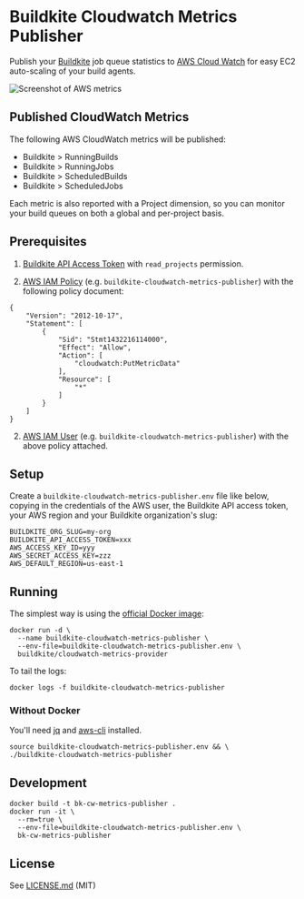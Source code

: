 # Buildkite Cloudwatch Metrics Publisher

Publish your [Buildkite](https://buildkite.com/) job queue statistics to [AWS Cloud Watch](http://aws.amazon.com/cloudwatch/) for easy EC2 auto-scaling of your build agents.

![Screenshot of AWS metrics](http://i.imgur.com/3p26RWS.png)

## Published CloudWatch Metrics

The following AWS CloudWatch metrics will be published:

* Buildkite > RunningBuilds
* Buildkite > RunningJobs
* Buildkite > ScheduledBuilds
* Buildkite > ScheduledJobs

Each metric is also reported with a Project dimension, so you can monitor your build queues on both a global and per-project basis.

## Prerequisites

1. [Buildkite API Access Token](https://buildkite.com/user/api-access-tokens) with `read_projects` permission.

2. [AWS IAM Policy](https://console.aws.amazon.com/iam/home) (e.g. `buildkite-cloudwatch-metrics-publisher`) with the following policy document:

```
{
    "Version": "2012-10-17",
    "Statement": [
        {
            "Sid": "Stmt1432216114000",
            "Effect": "Allow",
            "Action": [
                "cloudwatch:PutMetricData"
            ],
            "Resource": [
                "*"
            ]
        }
    ]
}
```

2. [AWS IAM User](https://console.aws.amazon.com/iam/home) (e.g. `buildkite-cloudwatch-metrics-publisher`) with the above policy attached.

## Setup

Create a `buildkite-cloudwatch-metrics-publisher.env` file like below, copying in the credentials of the AWS user, the Buildkite API access token, your AWS region and your Buildkite organization's slug:

```
BUILDKITE_ORG_SLUG=my-org
BUILDKITE_API_ACCESS_TOKEN=xxx
AWS_ACCESS_KEY_ID=yyy
AWS_SECRET_ACCESS_KEY=zzz
AWS_DEFAULT_REGION=us-east-1
```

## Running

The simplest way is using the [official Docker image](https://registry.hub.docker.com/u/buildkite/cloudwatch-metrics-provider/):

```
docker run -d \
  --name buildkite-cloudwatch-metrics-publisher \
  --env-file=buildkite-cloudwatch-metrics-publisher.env \
  buildkite/cloudwatch-metrics-provider
```

To tail the logs:

```
docker logs -f buildkite-cloudwatch-metrics-publisher
```

### Without Docker

You'll need [jq](http://stedolan.github.io/jq/) and [aws-cli](http://aws.amazon.com/cli/) installed.

```
source buildkite-cloudwatch-metrics-publisher.env && \
./buildkite-cloudwatch-metrics-publisher
```

## Development

```
docker build -t bk-cw-metrics-publisher .
docker run -it \
  --rm=true \
  --env-file=buildkite-cloudwatch-metrics-publisher.env \
  bk-cw-metrics-publisher
```

## License

See [LICENSE.md](LICENSE.md) (MIT)
